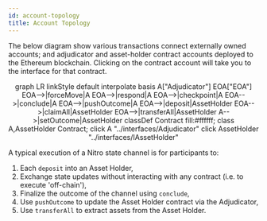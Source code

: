 ```yaml
---
id: account-topology
title: Account Topology
---
```



The below diagram show various transactions connect externally owned accounts; and adjudicator and asset-holder contract accounts deployed to the Ethereum blockchain. Clicking on the contract account will take you to the interface for that contract.

<div class="mermaid" align="center">
graph LR
linkStyle default interpolate basis
A["Adjudicator"]
EOA["EOA"]
EOA-->|forceMove|A
EOA-->|respond|A
EOA-->|checkpoint|A
EOA-->|conclude|A
EOA-->|pushOutcome|A
EOA-->|deposit|AssetHolder
EOA-->|claimAll|AssetHolder
EOA-->|transferAll|AssetHolder
A-->|setOutcome|AssetHolder
classDef Contract fill:#ffffff;
class A,AssetHolder Contract;
click A "../interfaces/Adjudicator"
click AssetHolder "../interfaces/IAssetHolder"
</div>

A typical execution of a Nitro state channel is for participants to:

1. Each `deposit` into an Asset Holder,
2. Exchange state updates without interacting with any contract (i.e. to execute 'off-chain'),
3. Finalize the outcome of the channel using `conclude`,
4. Use `pushOutcome` to update the Asset Holder contract via the Adjudicator,
5. Use `transferAll` to extract assets from the Asset Holder.
